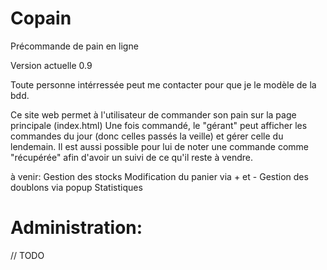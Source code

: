 # Copain
Précommande de pain en ligne

Version actuelle 0.9

Toute personne intérressée peut me contacter pour que je le modèle de la bdd.

Ce site web permet à l'utilisateur de commander son pain sur la page principale (index.html)
Une fois commandé, le "gérant" peut afficher les commandes du jour (donc celles passés la veille)
et gérer celle du lendemain. Il est aussi possible pour lui de noter une commande comme "récupérée"
afin d'avoir un suivi de ce qu'il reste à vendre.

à venir:
Gestion des stocks
Modification du panier via + et -
Gestion des doublons via popup
Statistiques

# Administration:

// TODO
